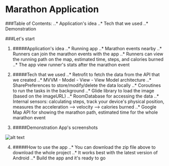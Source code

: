 # Marathon Application
###Table of Contents:
..* Application's idea
..* Tech that we used
..* Demonstration


###Let's start

1. #####Application's idea
..* Running app
..* Marathon events nearby
..* Runners can join the marathon events with the app
..* Runners can view the running path on the map, estimated time, steps, and calories burned
..* The app view runner's stats after the marathon event

2. #####Tech that we used
..* Retrofit to fetch the data from the API that we created
..* MVVM - Model - View - View Model architecture
..* SharePreferences to store/modify/delete the data locally
..* Coroutines to run the tasks in the background
..* Glide library to load the image (based on the imageURL)
..* RoomDatabase for accessing the data
..* Internal sensors: calculating steps, track your device's physical position, measures the acceleration --> velocity --> calories burned
..* Google Map API for showing the marathon path, estimated time for the whole marathon event

3. #####Demonstration
App's screenshots

![alt text](https://drive.google.com/file/d/1bqrGlUq2IODIPgx9Q_GhqTGwciB4tsfd/view?usp=sharing)

4. #####How to use the app
..* You can download the zip file above to download the whole project
..* It works best with the latest version of Android
..* Build the app and it's ready to go

